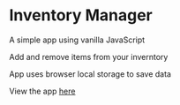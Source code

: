# Inventory Manager

A simple app using vanilla JavaScript

Add and remove items from your inverntory

App uses browser local storage to save data

View the app [here]([https://shofiq0023.github.io/inventory-manager/)
